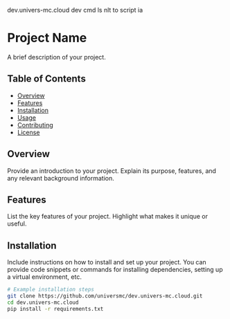 dev.univers-mc.cloud
dev cmd ls nlt to script ia
# Project Name

A brief description of your project.

## Table of Contents

- [Overview](#overview)
- [Features](#features)
- [Installation](#installation)
- [Usage](#usage)
- [Contributing](#contributing)
- [License](#license)

## Overview

Provide an introduction to your project. Explain its purpose, features, and any relevant background information.

## Features

List the key features of your project. Highlight what makes it unique or useful.

## Installation

Include instructions on how to install and set up your project. You can provide code snippets or commands for installing dependencies, setting up a virtual environment, etc.

```bash
# Example installation steps
git clone https://github.com/universmc/dev.univers-mc.cloud.git
cd dev.univers-mc.cloud
pip install -r requirements.txt

